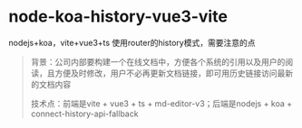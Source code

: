 # node-koa-history-vue3-vite
nodejs+koa，vite+vue3+ts 使用router的history模式，需要注意的点

> 背景：公司内部要构建一个在线文档中，方便各个系统的引用以及用户的阅读，且方便及时修改，用户不必再更新文档链接，即可用历史链接访问最新的文档内容
> 
> 技术点：前端是vite + vue3 + ts + md-editor-v3；后端是nodejs + koa + connect-history-api-fallback

